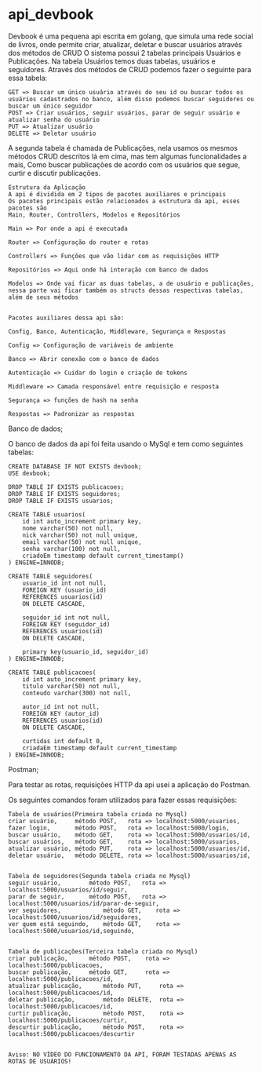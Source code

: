 # api_devbook

Devbook é uma pequena api escrita em golang, que simula uma rede social de livros, onde permite criar, atualizar, deletar e buscar usuários através dos métodos de CRUD
O sistema possui 2 tabelas principais Usuários e Publicações.
Na tabela Usuários temos duas tabelas, usuários e seguidores.
Através dos métodos de CRUD podemos fazer o seguinte para essa tabela:

	GET => Buscar um único usuário através do seu id ou buscar todos os usuários cadastrados no banco, além disso podemos buscar seguidores ou buscar um único seguidor
	POST => Criar usuários, seguir usuários, parar de seguir usuário e atualizar senha do usuário
	PUT => Atualizar usuário
	DELETE => Deletar usuário	

A segunda tabela é chamada de Publicações, nela usamos os mesmos métodos CRUD descritos lá em cima, mas tem algumas funcionalidades a mais,
Como buscar publicações de acordo com os usuários que segue, curtir e discutir publicações.

	Estrutura da Aplicação
	A api é dividida em 2 tipos de pacotes auxiliares e principais
	Os pacotes principais estão relacionados a estrutura da api, esses pacotes são
	Main, Router, Controllers, Modelos e Repositórios

	Main => Por onde a api é executada

	Router => Configuração do router e rotas

	Controllers => Funções que vão lidar com as requisições HTTP

	Repositórios => Aqui onde há interação com banco de dados

	Modelos => Onde vai ficar as duas tabelas, a de usuário e publicações, nessa parte vai ficar também os structs dessas respectivas tabelas, além de seus métodos


	Pacotes auxiliares dessa api são:

	Config, Banco, Autenticação, Middleware, Segurança e Respostas

	Config => Configuração de variáveis de ambiente

	Banco => Abrir conexão com o banco de dados

	Autenticação => Cuidar do login e criação de tokens  

	Middleware => Camada responsável entre requisição e resposta

	Segurança => funções de hash na senha

	Respostas => Padronizar as respostas
	
Banco de dados;

O banco de dados da api foi feita usando o MySql e tem como seguintes tabelas: 

	CREATE DATABASE IF NOT EXISTS devbook;
	USE devbook;

	DROP TABLE IF EXISTS publicacoes;
	DROP TABLE IF EXISTS seguidores;
	DROP TABLE IF EXISTS usuarios;

	CREATE TABLE usuarios(
	    id int auto_increment primary key,
	    nome varchar(50) not null,
	    nick varchar(50) not null unique,
	    email varchar(50) not null unique,
	    senha varchar(100) not null,
	    criadoEm timestamp default current_timestamp()
	) ENGINE=INNODB;

	CREATE TABLE seguidores(
	    usuario_id int not null,
	    FOREIGN KEY (usuario_id)
	    REFERENCES usuarios(id)
	    ON DELETE CASCADE,

	    seguidor_id int not null,
	    FOREIGN KEY (seguidor_id)
	    REFERENCES usuarios(id)
	    ON DELETE CASCADE,

	    primary key(usuario_id, seguidor_id)
	) ENGINE=INNODB;

	CREATE TABLE publicacoes(
	    id int auto_increment primary key,
	    titulo varchar(50) not null,
	    conteudo varchar(300) not null,

	    autor_id int not null,
	    FOREIGN KEY (autor_id)
	    REFERENCES usuarios(id)
	    ON DELETE CASCADE,

	    curtidas int default 0,
	    criadaEm timestamp default current_timestamp
	) ENGINE=INNODB;

Postman;

Para testar as rotas, requisições HTTP da api usei a aplicação do Postman.

Os seguintes comandos foram utilizados para fazer essas requisições:

	Tabela de usuários(Primeira tabela criada no Mysql)
	criar usuário, 	   método POST,   rota => localhost:5000/usuarios,
	fazer login, 	   método POST,   rota => localhost:5000/login,
	buscar usuário,    método GET,    rota => localhost:5000/usuarios/id,
	buscar usuários,   método GET,    rota => localhost:5000/usuarios,
	atualizar usuário, método PUT,    rota => localhost:5000/usuarios/id,
	deletar usuário,   método DELETE, rota => localhost:5000/usuarios/id,
	
	
	Tabela de seguidores(Segunda tabela criada no Mysql)
	seguir usuário, 	   método POST,   rota => localhost:5000/usuarios/id/seguir,
	parar de seguir, 	   método POST,   rota => localhost:5000/usuarios/id/parar-de-seguir,
	ver seguidores,            método GET,    rota => localhost:5000/usuarios/id/seguidores,
	ver quem está seguindo,    método GET,    rota => localhost:5000/usuarios/id,seguindo,
	
	
	Tabela de publicações(Terceira tabela criada no Mysql)
	criar publicação, 	   método POST,    rota => localhost:5000/publicacoes,
	buscar publicação, 	   método GET,     rota => localhost:5000/publicacoes/id,
	atualizar publicação,      método PUT,     rota => localhost:5000/publicacoes/id,
	deletar publicação,        método DELETE,  rota => localhost:5000/publicacoes/id,
	curtir publicação,         método POST,    rota => localhost:5000/publicacoes/curtir,
	descurtir publicação,      método POST,    rota => localhost:5000/publicacoes/descurtir
	
	
	Aviso: NO VÍDEO DO FUNCIONAMENTO DA API, FORAM TESTADAS APENAS AS ROTAS DE USUÁRIOS!
	
	
	
	
	
